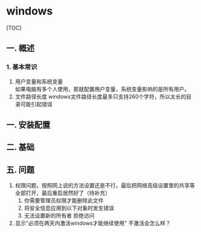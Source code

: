 # windows
[TOC]
## 一. 概述
### 1. 基本常识
1. 用户变量和系统变量  
如果电脑有多个人使用，那就配置用户变量，系统变量影响的是所有用户。
2. 文件路径长度
windows文件路径长度最多只支持260个字符，所以太长的目录可能引起错误
## 一. 安装配置
## 二. 基础
## 五. 问题
1. 权限问题，按照网上说的方法设置还是不行，最后把网络高级设置里的共享等全部打开，最后重启居然好了（待补充）
    1. 你需要管理员权限才能删除此文件
    2. 将安全信息应用到以下对象时发生错误
    3. 无法设置新的所有者 拒绝访问
2. 显示"必须在两天内激活windows才能继续使用"
    不激活会怎么样？

